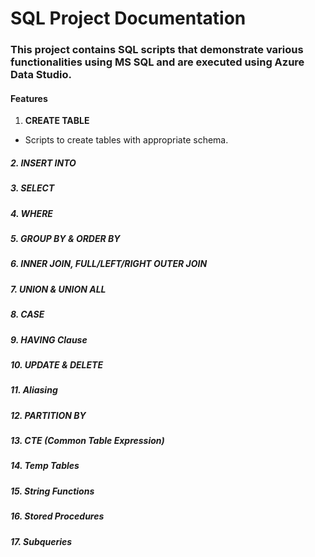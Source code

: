 # SQL Project Documentation

### This project contains SQL scripts that demonstrate various functionalities using MS SQL and are executed using Azure Data Studio.

#### Features

1. **CREATE TABLE**
- Scripts to create tables with appropriate schema.
##### 2.  INSERT INTO
##### 3.  SELECT 
##### 4.  WHERE 
##### 5.  GROUP BY & ORDER BY
##### 6.  INNER JOIN, FULL/LEFT/RIGHT OUTER JOIN
##### 7.  UNION & UNION ALL
##### 8.  CASE
##### 9.  HAVING Clause
##### 10. UPDATE & DELETE 
##### 11. Aliasing
##### 12. PARTITION BY
##### 13. CTE (Common Table Expression)
##### 14. Temp Tables
##### 15. String Functions
##### 16. Stored Procedures
##### 17. Subqueries

